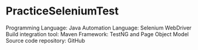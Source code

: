 # PracticeSeleniumTest

Programming Language: Java
Automation Language: Selenium WebDriver
Build integration tool: Maven
Framework: TestNG and Page Object Model
Source code repository: GitHub
